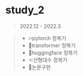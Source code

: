 # study_2
> 2022.12 - 2022.3 

> - 🔥pytorch 정복기
> - 🤖transformer 정복기
> - 🤗huggingface 정복기
> - ♾️선형대수 정복기
> - 📄논문구현 

